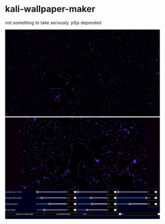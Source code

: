 # kali-wallpaper-maker
not something to take seriously. p5js depended

![exmaple image](https://github.com/clod44/kali-wallpaper-maker/blob/main/example.png)
![screenshot](https://github.com/clod44/kali-wallpaper-maker/blob/main/Screenshot%20from%202021-12-05%2000-56-10.png)
